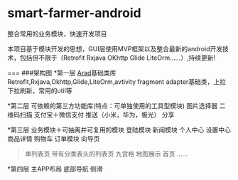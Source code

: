 # smart-farmer-android
整合常用的业务模块，快速开发项目

本项目基于模块开发的思想，GUI层使用MVP框架以及整合最新的android开发技术，包括但不限于（Retrofit Rxjava OKhttp Glide LiteOrm......）,持续更新!

===
###架构图
*第一层 [Arad](https://github.com/beanu/Arad)基础类库
Retrofit,Rxjava,Okhttp,Glide,LiteOrm,avtivity fragment adapter基础类，上拉下拉刷新，常用的util等

*第二层 可依赖的第三方功能库(特点：可单独使用的工具型模块)
图片选择器
二维码扫描
支付宝＋微信支付
推送（小米，华为，极光）
分享

*第三层 业务模块＋可抽离并可复用的模块
登陆模块
新闻模块
个人中心
设置中心
商品详情
购物车
订单模块
向导页
>单列表页
>带有分类表头的列表页
>九宫格
>地图展示
>首页
......

*第四层 主APP布局
底部导航
侧滑
